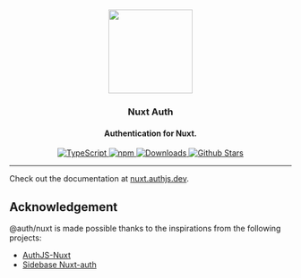<p align="center">
   <br/>
   <a href="https://authjs.dev" target="_blank"><img width="150px" src="https://authjs.dev/img/logo-sm.png" /></a>
   <h3 align="center">Nuxt Auth</a></h3>
   <h4 align="center">Authentication for Nuxt.</h4>
   <p align="center" style="align: center;">
      <a href="https://npm.im/next-auth">
        <img src="https://img.shields.io/badge/TypeScript-blue?style=flat-square" alt="TypeScript" />
      </a>
      <a href="https://npm.im/@auth/nuxt">
        <img alt="npm" src="https://img.shields.io/npm/v/@auth/nuxt?color=green&label=@auth/Nuxt&style=flat-square">
      </a>
      <a href="https://www.npmtrends.com/@auth/nuxt">
        <img src="https://img.shields.io/npm/dm/@auth/nuxt?label=%20downloads&style=flat-square" alt="Downloads" />
      </a>
      <a href="https://github.com/nextauthjs/next-auth/stargazers">
        <img src="https://img.shields.io/github/stars/nextauthjs/next-auth?style=flat-square" alt="Github Stars" />
      </a>
   </p>
</p>

---

Check out the documentation at [nuxt.authjs.dev](https://nuxt.authjs.dev).

## Acknowledgement

@auth/nuxt is made possible thanks to the inspirations from the following projects:

- [AuthJS-Nuxt](https://github.com/Hebilicious/authjs-nuxt)
- [Sidebase Nuxt-auth](https://github.com/sidebase/nuxt-auth)
